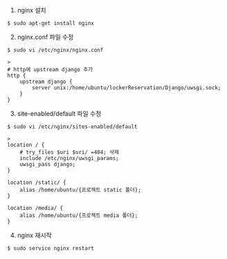 1. nginx 설치
```
$ sudo apt-get install nginx
```
2. nginx.conf 파일 수정
```
$ sudo vi /etc/nginx/nginx.conf

>
# http에 upstream django 추가
http {
    upstream django {
        server unix:/home/ubuntu/lockerReservation/Django/uwsgi.sock;
    }
}
```

3. site-enabled/default 파일 수정
```
$ sudo vi /etc/nginx/sites-enabled/default

>
location / {
    # try_files $uri $uri/ =404; 삭제
    include /etc/nginx/uwsgi_params;
    uwsgi_pass django;
}

location /static/ {
    alias /home/ubuntu/{프로젝트 static 폴더};
}

location /media/ {
    alias /home/ubuntu/{프로젝트 media 폴더};
}
```

4. nginx 재시작
```
$ sudo service nginx restart
```